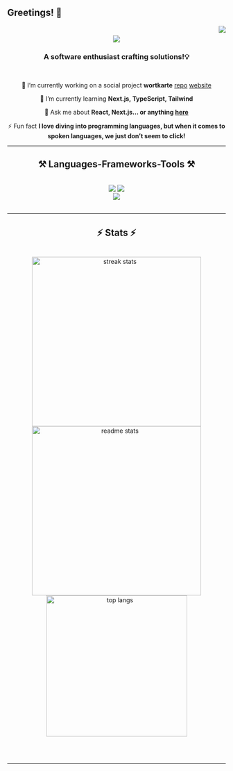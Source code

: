 ## Greetings! 🖖

<img align="right" src="https://visitor-badge.laobi.icu/badge?page_id=stoczec.stoczec"/>

<h1 align="center">
    <img src="https://readme-typing-svg.herokuapp.com/?font=Righteous&size=35&center=true&vCenter=true&width=500&height=70&duration=4000&lines=👋+Hey+there!+Welcome!+✌️;+I'm+Dima!👨‍💻;" />
</h1>

<h3 align="center">A software enthusiast crafting solutions!💡</h3>


<br/>

<div align="center">
 
 🔭 I’m currently working on a social project **wortkarte** [repo](https://github.com/stoczec/wortkarte) [website](https://vercel.live/link/wortkarte.vercel.app/?via=team-dashboard-project-entity&p=1)
 
 🌱 I’m currently learning **Next.js, TypeScript, Tailwind**

💬 Ask me about **React, Next.js... or anything [here](https://github.com/stoczec/stoczec/issues)**

⚡ Fun fact **I love diving into programming languages, but when it comes to spoken languages, we just don’t seem to click!**

 </div>

 <hr/>
 
<h2 align="center">⚒️ Languages-Frameworks-Tools ⚒️</h2>
<br/>
<div align="center">
    <img src="https://skillicons.dev/icons?i=nextjs,react,typescript,javascript,tailwind,html,css,styledcomponents" />
    <img src="https://skillicons.dev/icons?i=vite,vscode,idea,redux,github,git,figma" /><br>
    <img src="https://skillicons.dev/icons?i=dart,flutter,firebase" /><br>
</div>

<br/>
<hr/>

<h2 align="center">⚡ Stats ⚡</h2>
<br>
<div align=center>
  <img width=390 src="https://github-readme-streak-stats.vercel.app/?user=stoczec&count_private=true&theme=react&border_radius=10" alt="streak stats"/>
  <img width=390 src="https://github-readme-stats.vercel.app/api?username=stoczec&count_private=true&show_icons=true&theme=react&rank_icon=github&border_radius=10" alt="readme stats" />
  <br/>
  <img width=325 align="center" src="https://github-readme-stats.vercel.app/api/top-langs/?username=stoczec&hide=HTML&langs_count=8&layout=compact&theme=react&border_radius=10&size_weight=0.5&count_weight=0.5&exclude_repo=github-readme-stats" alt="top langs" />
</div>

<br/><br/>

<hr/>
<!--
**stoczec/stoczec** is a ✨ _special_ ✨ repository because its `README.md` (this file) appears on your GitHub profile.

Here are some ideas to get you started:

- 🔭 I’m currently working on ...
- 🌱 I’m currently learning ...
- 👯 I’m looking to collaborate on ...
- 🤔 I’m looking for help with ...
- 💬 Ask me about ...
- 📫 How to reach me: ...
- 😄 Pronouns: ...
- ⚡ Fun fact: ...
-->
